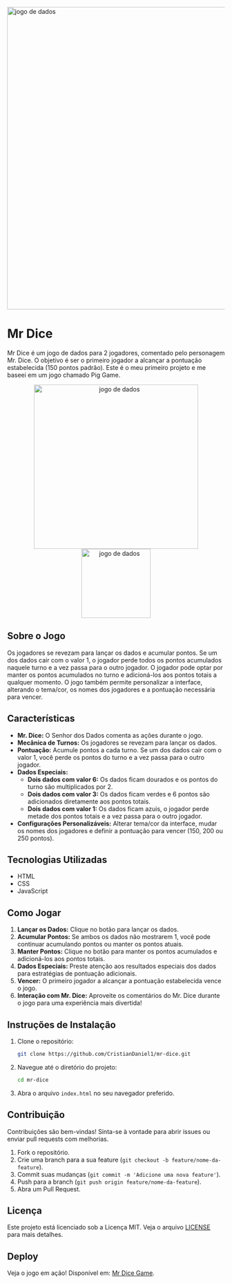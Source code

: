<img
  src="https://i.imgur.com/bpcKRUW.png"
  alt="jogo de dados"
  width="700"
/>

# Mr Dice

Mr Dice é um jogo de dados para 2 jogadores, comentado pelo personagem Mr. Dice. O objetivo é ser o primeiro jogador a alcançar a pontuação estabelecida (150 pontos padrão). Este é o meu primeiro projeto e me baseei em um jogo chamado Pig Game.

<p align="center">
  <img
    src="https://i.imgur.com/YG3xGeT.png"
    alt="jogo de dados"
    width="380"
  />
  <img
    src="https://i.imgur.com/fSmeSay.png"
    alt="jogo de dados"
    width="160"
  />
</p>

## Sobre o Jogo

Os jogadores se revezam para lançar os dados e acumular pontos. Se um dos dados cair com o valor 1, o jogador perde todos os pontos acumulados naquele turno e a vez passa para o outro jogador. O jogador pode optar por manter os pontos acumulados no turno e adicioná-los aos pontos totais a qualquer momento. O jogo também permite personalizar a interface, alterando o tema/cor, os nomes dos jogadores e a pontuação necessária para vencer.

## Características

- **Mr. Dice:** O Senhor dos Dados comenta as ações durante o jogo.
- **Mecânica de Turnos:** Os jogadores se revezam para lançar os dados.
- **Pontuação:** Acumule pontos a cada turno. Se um dos dados cair com o valor 1, você perde os pontos do turno e a vez passa para o outro jogador.
- **Dados Especiais:**
  - **Dois dados com valor 6:** Os dados ficam dourados e os pontos do turno são multiplicados por 2.
  - **Dois dados com valor 3:** Os dados ficam verdes e 6 pontos são adicionados diretamente aos pontos totais.
  - **Dois dados com valor 1:** Os dados ficam azuis, o jogador perde metade dos pontos totais e a vez passa para o outro jogador.
- **Configurações Personalizáveis:** Alterar tema/cor da interface, mudar os nomes dos jogadores e definir a pontuação para vencer (150, 200 ou 250 pontos).

## Tecnologias Utilizadas

- HTML
- CSS
- JavaScript

## Como Jogar

1. **Lançar os Dados:** Clique no botão para lançar os dados.
2. **Acumular Pontos:** Se ambos os dados não mostrarem 1, você pode continuar acumulando pontos ou manter os pontos atuais.
3. **Manter Pontos:** Clique no botão para manter os pontos acumulados e adicioná-los aos pontos totais.
4. **Dados Especiais:** Preste atenção aos resultados especiais dos dados para estratégias de pontuação adicionais.
5. **Vencer:** O primeiro jogador a alcançar a pontuação estabelecida vence o jogo.
6. **Interação com Mr. Dice:** Aproveite os comentários do Mr. Dice durante o jogo para uma experiência mais divertida!

## Instruções de Instalação

1. Clone o repositório:
   ```sh
   git clone https://github.com/CristianDaniel1/mr-dice.git
   ```
2. Navegue até o diretório do projeto:
   ```sh
   cd mr-dice
   ```
3. Abra o arquivo `index.html` no seu navegador preferido.

## Contribuição

Contribuições são bem-vindas! Sinta-se à vontade para abrir issues ou enviar pull requests com melhorias.

1. Fork o repositório.
2. Crie uma branch para a sua feature (`git checkout -b feature/nome-da-feature`).
3. Commit suas mudanças (`git commit -m 'Adicione uma nova feature'`).
4. Push para a branch (`git push origin feature/nome-da-feature`).
5. Abra um Pull Request.

## Licença

Este projeto está licenciado sob a Licença MIT. Veja o arquivo [LICENSE](LICENSE) para mais detalhes.

## Deploy

Veja o jogo em ação! Disponível em: [Mr Dice Game](https://cristiandaniel1.github.io/mr-dice/).
